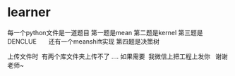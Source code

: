 # learner
每一个python文件是一道题目
第一题是mean
第二题是kernel
第三题是DENCLUE
       还有一个meanshift实现
第四题是决策树

上传文件时  有两个库文件夹上传不了  .... 
如果需要  我微信上把工程上发你   谢谢老师~
